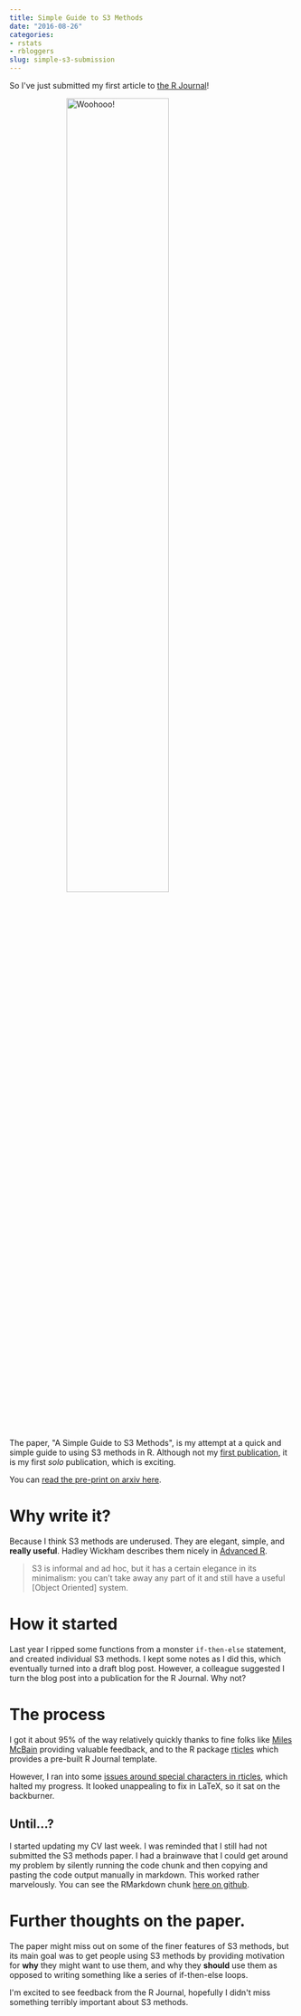 ```yaml
---
title: Simple Guide to S3 Methods
date: "2016-08-26"
categories:
- rstats
- rbloggers
slug: simple-s3-submission
---
```


So I've just submitted my first article to [the R Journal](https://journal.r-project.org/)!

<div style="width: auto">
<img src = "https://media.giphy.com/media/1PMVNNKVIL8Ig/giphy.gif" alt = "Woohooo!" style="margin: 0px auto;display:block; width: 60%;max-height: 60%; PADDING-BOTTOM: 15px"/>
</div>

The paper, "A Simple Guide to S3 Methods", is my attempt at a quick and simple guide to using S3 methods in R. Although not my [first publication](http://bmjopen.bmj.com/content/5/6/e007450.full), it is my first _solo_ publication, which is exciting.

You can [read the pre-print on arxiv here](https://arxiv.org/abs/1608.07161).

# Why write it?

Because I think S3 methods are underused. They are elegant, simple, and **really useful**. Hadley Wickham describes them nicely in [Advanced R](http://adv-r.had.co.nz/OO-essentials.html#s3).

> S3 is informal and ad hoc, but it has a certain elegance in its minimalism: you can’t take away any part of it and still have a useful [Object Oriented] system.

# How it started

Last year I ripped some functions from a monster `if-then-else` statement, and created individual S3 methods. I kept some notes as I did this, which eventually turned into a draft blog post. However, a colleague suggested I turn the blog post into a publication for the R Journal. Why not?

# The process

I got it about 95% of the way relatively quickly thanks to fine folks like [Miles McBain](https://github.com/MilesMcBain) providing valuable feedback, and to the R package [rticles](https://github.com/rstudio/rticles) which provides a pre-built R Journal template.

However, I ran into some [issues around special characters in rticles](https://github.com/rstudio/rticles/issues/70), which halted my progress. It looked unappealing to fix in LaTeX, so it sat on the backburner.

## Until...?

I started updating my CV last week. I was reminded that I still had not submitted the S3 methods paper. I had a brainwave that I could get around my problem by silently running the code chunk and then copying and pasting the code output manually in markdown. This worked rather marvelously. You can see the RMarkdown chunk [here on github](https://raw.githubusercontent.com/njtierney/A-Simple-Guide-to-S3-Methods/master/SimpleS3.Rmd).

# Further thoughts on the paper.

The paper might miss out on some of the finer features of S3 methods, but its main goal was to get people using S3 methods by providing motivation for __why__ they might want to use them, and why they __should__ use them as opposed to writing something like a series of if-then-else loops.

I'm excited to see feedback from the R Journal, hopefully I didn't miss something terribly important about S3 methods.
